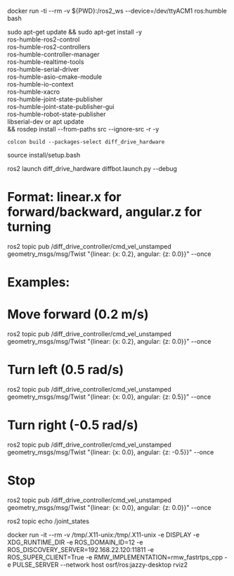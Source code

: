 docker run -ti --rm -v ${PWD}:/ros2_ws --device=/dev/ttyACM1 ros:humble bash

sudo apt-get update && sudo apt-get install -y \
    ros-humble-ros2-control \
    ros-humble-ros2-controllers \
    ros-humble-controller-manager \
    ros-humble-realtime-tools \
    ros-humble-serial-driver \
    ros-humble-asio-cmake-module \
    ros-humble-io-context \
    ros-humble-xacro \
    ros-humble-joint-state-publisher \
    ros-humble-joint-state-publisher-gui \
    ros-humble-robot-state-publisher \
    libserial-dev
or apt update  \
 && rosdep install --from-paths src --ignore-src -r -y

    colcon build --packages-select diff_drive_hardware
source install/setup.bash

ros2 launch diff_drive_hardware diffbot.launch.py --debug

# Format: linear.x for forward/backward, angular.z for turning
ros2 topic pub /diff_drive_controller/cmd_vel_unstamped geometry_msgs/msg/Twist "{linear: {x: 0.2}, angular: {z: 0.0}}" --once

# Examples:
# Move forward (0.2 m/s)
ros2 topic pub /diff_drive_controller/cmd_vel_unstamped geometry_msgs/msg/Twist "{linear: {x: 0.2}, angular: {z: 0.0}}" --once

# Turn left (0.5 rad/s)
ros2 topic pub /diff_drive_controller/cmd_vel_unstamped geometry_msgs/msg/Twist "{linear: {x: 0.0}, angular: {z: 0.5}}" --once

# Turn right (-0.5 rad/s)
ros2 topic pub /diff_drive_controller/cmd_vel_unstamped geometry_msgs/msg/Twist "{linear: {x: 0.0}, angular: {z: -0.5}}" --once

# Stop
ros2 topic pub /diff_drive_controller/cmd_vel_unstamped geometry_msgs/msg/Twist "{linear: {x: 0.0}, angular: {z: 0.0}}" --once

ros2 topic echo /joint_states

docker run -it --rm -v /tmp/.X11-unix:/tmp/.X11-unix -e DISPLAY  -e XDG_RUNTIME_DIR -e ROS_DOMAIN_ID=12 -e ROS_DISCOVERY_SERVER=192.168.22.120:11811 -e ROS_SUPER_CLIENT=True -e  RMW_IMPLEMENTATION=rmw_fastrtps_cpp -e PULSE_SERVER --network host osrf/ros:jazzy-desktop rviz2


